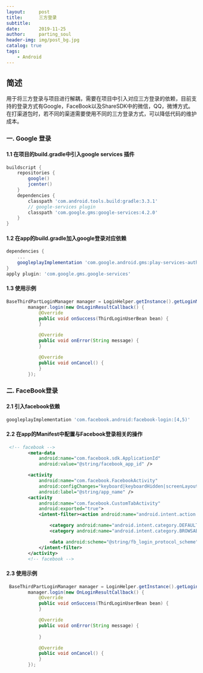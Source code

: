 ```yaml
---
layout:     post
title:      三方登录
subtitle:
date:       2019-11-25
author:     parting_soul
header-img: img/post_bg.jpg
catalog: true
tags:
    - Android
---
```


## 简述

​	用于将三方登录与项目进行解耦，需要在项目中引入对应三方登录的依赖，目前支持的登录方式有Google，FaceBook以及ShareSDK中的微信，QQ，微博方式。在打渠道包时，若不同的渠道需要使用不同的三方登录方式，可以降低代码的维护成本。

###  一. Google 登录

####  1.1 在项目的build.gradle中引入google services 插件

```groovy
buildscript {
    repositories {
        google()
        jcenter()
    }
    dependencies {
        classpath 'com.android.tools.build:gradle:3.3.1'
        // google-services plugin
        classpath 'com.google.gms:google-services:4.2.0'
    }
}
```

#### 1.2 在app的build.gradle加入google登录对应依赖

```groovy
dependencies {
    ...
    googleplayImplementation 'com.google.android.gms:play-services-auth:16.0.1'
}
apply plugin: 'com.google.gms.google-services'
```

#### 1.3 使用示例

```java
BaseThirdPartLoginManager manager = LoginHelper.getInstance().getLoginManger(this, LoginType.LOGIN_TYPE_GOOGLE);
        manager.login(new OnLoginResultCallback() {
            @Override
            public void onSuccess(ThirdLoginUserBean bean) {
            }

            @Override
            public void onError(String message) {
            }

            @Override
            public void onCancel() {
            }
        });
```

### 二. FaceBook登录

#### 2.1 引入facebook依赖

```groovy
googleplayImplementation 'com.facebook.android:facebook-login:[4,5)'
```

#### 2.2 在app的Manifest中配置与Facebook登录相关的操作

```xml
 <!-- facebook -->
        <meta-data
            android:name="com.facebook.sdk.ApplicationId"
            android:value="@string/facebook_app_id" />

        <activity
            android:name="com.facebook.FacebookActivity"
            android:configChanges="keyboard|keyboardHidden|screenLayout|screenSize|orientation"
            android:label="@string/app_name" />
        <activity
            android:name="com.facebook.CustomTabActivity"
            android:exported="true">
            <intent-filter><action android:name="android.intent.action.VIEW" />

                <category android:name="android.intent.category.DEFAULT" />
                <category android:name="android.intent.category.BROWSABLE" />

                <data android:scheme="@string/fb_login_protocol_scheme" />
            </intent-filter>
        </activity>
        <!-- facebook -->
```

#### 2.3 使用示例

```java
 BaseThirdPartLoginManager manager = LoginHelper.getInstance().getLoginManger(this, LoginType.LOGIN_TYPE_FACEBOOK);
        manager.login(new OnLoginResultCallback() {
            @Override
            public void onSuccess(ThirdLoginUserBean bean) {
            }

            @Override
            public void onError(String message) {
            
            }

            @Override
            public void onCancel() {
            }
        });
```





